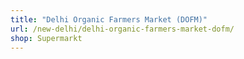 ```yaml
---
title: "Delhi Organic Farmers Market (DOFM)"
url: /new-delhi/delhi-organic-farmers-market-dofm/
shop: Supermarkt
---
```

